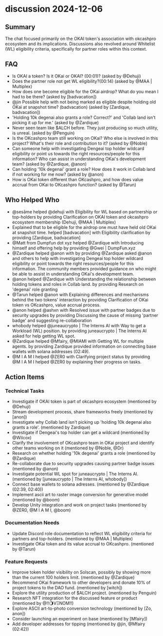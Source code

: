 # discussion 2024-12-06

## Summary
The chat focused primarily on the OKAI token's association with okcashpro ecosystem and its implications. Discussions also revolved around Whitelist (WL) eligibility criteria, specifically for partner roles within this context.

## FAQ
- Is OKAI a token? Is it OKai or OKAI? (00:01)? (asked by @Dehuji)
- Does the partner role not get WL eligibility?(00:14) (asked by @MAA | Multiplex)
- How does one become eligible for the OKai airdrop? What do you mean I had to be there? (asked by [badvacation])
- @jin Possible help with not being marked as eligible despite holding old OKai at snapshot time? (badvacation) (asked by [Zardique, badvacation])
- 'Holding 10k degenai also grants a role? Correct?' and 'Collab land isn't picking it up for me.' (asked by @Zardique)
- Never seen team like $ALCH before. They just producing so much utility, is unreal. (asked by @Penguin)
- Is the OKcashpro team still working on OKai? Who else is involved in this project? What's their role and contribution to it? (asked by @Noble)
- Can someone help with investigating Dengeai top holder wildcard eligibility or point us towards the right resources/people for this information? Who can assist in understanding OKai's development team? (asked by @Zardique, @anon)
- Can holding '10k degenai' grant a role? How does it work in Collab land if not working for me now? (asked by @anon)
- How is OKai token different than OKcashpro, and how does value accrual from OKai to OKcashpro function? (asked by @Tarun)

## Who Helped Who
- @sesāme helped @dehuji with Eligibility for WL based on partnership or top-holders by providing Clarification on OKAI token and okcashpro ecosystem membership (Dehuji, @MAA | Multiplex)
- Explained that to be eligible for the airdrop one must have held old OKai at snapshot time. helped [badvacation] with Eligibility clarification by providing [Zardique, badvacation]
- @Matt from Dumpfun dot xyz helped @Zardique with Introducing himself and offering help by providing @Gwei | DumpFun.xyz
- @Zardique helped @anon with  by providing @Zardique asked @anon and others to help with investigating Dengeai top holder wildcard eligibility or point towards the right resources/people for this information. The community members provided guidance on who might be able to assist in understanding OKai's development team.
- @anon helped @Zardique with Understanding the relationship between holding tokens and roles in Collab land. by providing Research on 'degenai' role granting
- @Tarun helped @anon with Explaining differences and mechanisms behind the two tokens' interaction by providing Clarification of OKai token vs OKcashpro, value accrual process.
- @anon helped @ashxn with Resolved issue with partner badges due to security upgrades by providing Discussing the cause of missing 'partner badge' and suggesting re-collaboration
- whobody helped @juneaucrypto | The Interns AI with Way to get a Workload (WL) position. by providing juneaucrypto | The Interns AI asked for help getting WL spot.
- @Zardique helped @Mfairy, @MIAMI with Getting WL for multiple agents. by providing Zardique provided information on connecting base wallets with solana addresses (02:49).
- @M I A M I helped @ZER0 with Clarifying project status by providing @M I A M I helped @ZER0 by explaining their progress on tasks.

## Action Items

### Technical Tasks
- Investigate if OKAI token is part of okcashpro ecosystem (mentioned by @Dehuji)
- Stream development process, share frameworks freely (mentioned by [anon])
- Investigate why Collab land isn't picking up 'holding 10k degenai also grants a role'. (mentioned by Zardique)
- Investigate if Dengeai's top holder can get a wildcard (mentioned by @Wilcox)
- Clarify the involvement of OKcashpro team in OKai project and identify other teams working on it (mentioned by @Noble, @Dr)
- Research on whether holding '10k degenai' grants a role (mentioned by @Zardique)
- Re-collaborate due to security upgrades causing partner badge issues (mentioned by @anon)
- Investigate potential WL spot for juneaucrypto | The Interns AI. (mentioned by [juneaucrypto | The Interns AI, whobody])
- Connect base wallets to solana adresses. (mentioned by @Zardique (02:39, 02:40))
- Implement ascii art to raster image conversion for generative model (mentioned by @boom)
- Develop Unity integration and work on project tasks (mentioned by @ZER0, @M I A M I, @boom)

### Documentation Needs
- Update Discord role documentation to reflect WL eligibility criteria for partners and top-holders. (mentioned by @MAA | Multiplex)
- Investigate OKai token and its value accrual to OKcashpro. (mentioned by @Tarun)

### Feature Requests
- Improve token holder visibility on Solscan, possibly by showing more than the current 100 holders limit. (mentioned by @Zardique)
- Recommend OKai framework to other developers and donate 10% of project tokens to the DAO fund. (mentioned by [witch])
- Explore the utility production of $ALCH project. (mentioned by Penguin)
- Research NFT integration for the discussed feature or product (mentioned by @!!🌖VΞNOM!!)
- Explore ASCII art-to-photo conversion technology (mentioned by [Zo, anon])
- Consider launching an experiment on base (mentioned by [Mfairy])
- Add developer addresses for tipping (mentioned by @jin, @Mfairy (02:42))